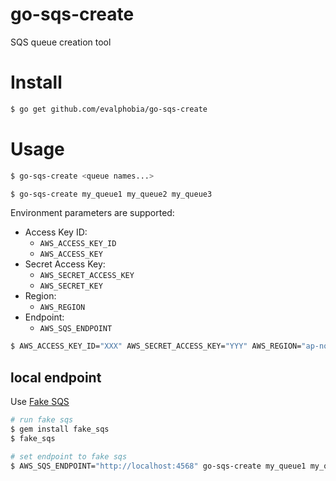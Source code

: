 # go-sqs-create
SQS queue creation tool

# Install

```bash
$ go get github.com/evalphobia/go-sqs-create
```

# Usage

```bash
$ go-sqs-create <queue names...>

$ go-sqs-create my_queue1 my_queue2 my_queue3
```

Environment parameters are supported:

- Access Key ID:
    - `AWS_ACCESS_KEY_ID`
    - `AWS_ACCESS_KEY`
- Secret Access Key:
    - `AWS_SECRET_ACCESS_KEY`
    - `AWS_SECRET_KEY`
- Region:
    - `AWS_REGION`
- Endpoint:
    - `AWS_SQS_ENDPOINT`

```bash
$ AWS_ACCESS_KEY_ID="XXX" AWS_SECRET_ACCESS_KEY="YYY" AWS_REGION="ap-northeast-1" go-sqs-create my_queue1 my_queue2 my_queue3
```

## local endpoint

Use [Fake SQS](https://github.com/iain/fake_sqs)

```bash
# run fake sqs
$ gem install fake_sqs
$ fake_sqs

# set endpoint to fake sqs
$ AWS_SQS_ENDPOINT="http://localhost:4568" go-sqs-create my_queue1 my_queue2 my_queue3
```
